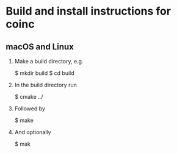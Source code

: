 # Build and install instructions for coinc

## macOS and Linux

1. Make a build directory, e.g.

    $ mkdir build
    $ cd build

2. In the build directory run

    $ cmake ../

3. Followed by

    $ make

4. And optionally

    $ mak